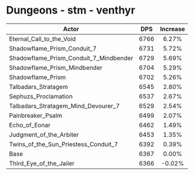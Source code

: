 # Dungeons - stm - venthyr
| Actor | DPS | Increase |
|---|:---:|:---:|
|Eternal_Call_to_the_Void|6766|6.27%|
|Shadowflame_Prism_Conduit_7|6731|5.72%|
|Shadowflame_Prism_Conduit_7_Mindbender|6729|5.69%|
|Shadowflame_Prism_Mindbender|6704|5.29%|
|Shadowflame_Prism|6702|5.26%|
|Talbadars_Stratagem|6545|2.80%|
|Sephuzs_Proclamation|6537|2.67%|
|Talbadars_Stratagem_Mind_Devourer_7|6529|2.54%|
|Painbreaker_Psalm|6499|2.07%|
|Echo_of_Eonar|6462|1.49%|
|Judgment_of_the_Arbiter|6453|1.35%|
|Twins_of_the_Sun_Priestess_Conduit_7|6392|0.39%|
|Base|6367|0.00%|
|Third_Eye_of_the_Jailer|6366|-0.02%|

